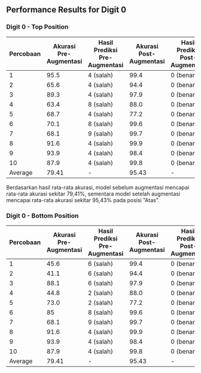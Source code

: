 



## Performance Results for Digit 0
### Digit 0 - Top Position

| Percobaan | Akurasi Pre-Augmentasi | Hasil Prediksi Pre-Augmentasi | Akurasi Post-Augmentasi | Hasil Prediksi Post-Augmentasi |
| --------- | ---------------------- | ----------------------------- | ----------------------- | ------------------------------ |
| 1         | 95.5                   | 4 (salah)                     | 99.4                    | 0 (benar)                      |
| 2         | 65.6                   | 4 (salah)                     | 94.4                    | 0 (benar)                      |
| 3         | 89.3                   | 4 (salah)                     | 97.9                    | 0 (benar)                      |
| 4         | 63.4                   | 8 (salah)                     | 88.0                    | 0 (benar)                      |
| 5         | 68.7                   | 4 (salah)                     | 77.2                    | 0 (benar)                      |
| 6         | 70.1                   | 8 (salah)                     | 99.6                    | 0 (benar)                      |
| 7         | 68.1                   | 9 (salah)                     | 99.7                    | 0 (benar)                      |
| 8         | 91.6                   | 4 (salah)                     | 99.9                    | 0 (benar)                      |
| 9         | 93.9                   | 4 (salah)                     | 98.4                    | 0 (benar)                      |
| 10        | 87.9                   | 4 (salah)                     | 99.8                    | 0 (benar)                      |
| Average   | 79.41                  | -                             | 95.43                   | -                              |

Berdasarkan hasil rata-rata akurasi, model sebelum augmentasi mencapai rata-rata akurasi sekitar 79,41%, sementara model setelah augmentasi mencapai rata-rata akurasi sekitar 95,43% pada posisi "Atas".

### Digit 0 - Bottom Position

| Percobaan | Akurasi Pre-Augmentasi | Hasil Prediksi Pre-Augmentasi | Akurasi Post-Augmentasi | Hasil Prediksi Post-Augmentasi |
| --------- | ---------------------- | ----------------------------- | ----------------------- | ------------------------------ |
| 1         | 45.6                   | 6 (salah)                     | 99.4                    | 0 (benar)                      |
| 2         | 41.1                   | 6 (salah)                     | 94.4                    | 0 (benar)                      |
| 3         | 88.1                   | 6 (salah)                     | 97.9                    | 0 (benar)                      |
| 4         | 44.8                   | 2 (salah)                     | 88.0                    | 0 (benar)                      |
| 5         | 73.0                   | 2 (salah)                     | 77.2                    | 0 (benar)                      |
| 6         | 85                   | 8 (salah)                     | 99.6                    | 0 (benar)                      |
| 7         | 68.1                   | 9 (salah)                     | 99.7                    | 0 (benar)                      |
| 8         | 91.6                   | 4 (salah)                     | 99.9                    | 0 (benar)                      |
| 9         | 93.9                   | 4 (salah)                     | 98.4                    | 0 (benar)                      |
| 10        | 87.9                   | 4 (salah)                     | 99.8                    | 0 (benar)                      |
| Average   | 79.41                  | -                             | 95.43                   | -                              |


